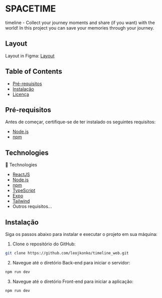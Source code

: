 
# SPACETIME

timeline - Collect your journey moments and share (if you want) with the world!
In this project you can save your memories through your journey.

## Layout
Layout in Figma: [Layout](https://www.figma.com/file/n3iGB8MJOUiBPXs5DIjAuZ/C%C3%A1psula-do-tempo-%E2%80%A2-Trilha-Ignite-(Community)?node-id=0%3A1&mode=dev)

## Table of Contents

- [Pré-requisitos](#pré-requisitos)
- [Instalação](#instalação)
- [Licença](#licença)

## Pré-requisitos

Antes de começar, certifique-se de ter instalado os seguintes requisitos:

- [Node.js](https://nodejs.org/)
- [npm](https://www.npmjs.com/)
 
## Technologies

🚀 Technologies

- [ReactJS](https://react.dev/)
- [Node.js](https://nodejs.org/)
- [npm](https://www.npmjs.com/)
- [TypeScript](https://www.typescriptlang.org/)
- [Expo](https://expo.dev/)
- [Tailwind](https://tailwindcss.com/)
- Outros requisitos...


## Instalação

Siga os passos abaixo para instalar e executar o projeto em sua máquina:

1. Clone o repositório do GitHub:
 
```bash
git clone https://github.com/leojkonko/timeline_web.git
```

2. Navegue até o diretório Back-end para iniciar o servidor:

```bash
npm run dev
```
3. Navegue até o diretório Front-end para iniciar a aplicação:

```bash
npm run dev
```

